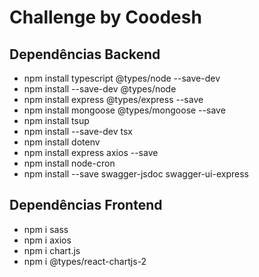 # Challenge by Coodesh

## Dependências Backend
- npm install typescript @types/node --save-dev
- npm install --save-dev @types/node
- npm install express @types/express --save
- npm install mongoose @types/mongoose --save
- npm install tsup
- npm install --save-dev tsx
- npm install dotenv
- npm install express axios --save
- npm install node-cron
- npm install --save swagger-jsdoc swagger-ui-express

## Dependências Frontend
- npm i sass
- npm i axios
- npm i chart.js
- npm i @types/react-chartjs-2

